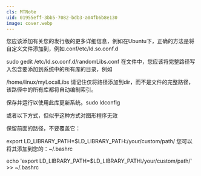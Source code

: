 ```yaml
---
cls: MTNote
uid: 01955eff-3bb5-7082-bdb3-a04fb6b8e130
image: cover.webp
---
```


您应该添加有关您的发行版的更多详细信息，例如在Ubuntu下，正确的方法是将自定义文件添加到，例如.conf/etc/ld.so.conf.d

sudo gedit /etc/ld.so.conf.d/randomLibs.conf
在文件中，您应该将完整路径写入包含要添加到系统中的所有库的目录，例如

/home/linux/myLocalLibs
请记住仅将路径添加到dir，而不是文件的完整路径，该路径中的所有库都将自动编制索引。

保存并运行以使用此库更新系统。sudo ldconfig

或者以下方式，但似乎这种方式对图形程序无效

保留前面的路径，不要覆盖它：

export LD_LIBRARY_PATH=$LD_LIBRARY_PATH:/your/custom/path/
您可以将其添加到您的：~/.bashrc

echo 'export LD_LIBRARY_PATH=$LD_LIBRARY_PATH:/your/custom/path/' >> ~/.bashrc

